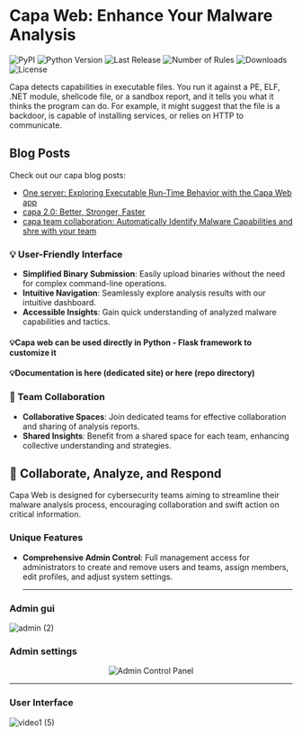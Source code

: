 # Capa Web: Enhance Your Malware Analysis

![PyPI](https://img.shields.io/pypi/v/capa)
![Python Version](https://img.shields.io/badge/python-3.6+-blue.svg)
![Last Release](https://img.shields.io/github/release-date/andreisss/capa)
![Number of Rules](https://img.shields.io/badge/rules-1000+-brightgreen)
![Downloads](https://img.shields.io/github/downloads/andreisss/capa/total.svg)
![License](https://img.shields.io/github/license/andreisss/capa)

Capa detects capabilities in executable files. You run it against a PE, ELF, .NET module, shellcode file, or a sandbox report, and it tells you what it thinks the program can do. For example, it might suggest that the file is a backdoor, is capable of installing services, or relies on HTTP to communicate.

## Blog Posts
Check out our capa blog posts:
- [One server: Exploring Executable Run-Time Behavior with the Capa Web app](#)
- [capa 2.0: Better, Stronger, Faster](#)
- [capa team collaboration: Automatically Identify Malware Capabilities and shre with your team](#)

### 💡 User-Friendly Interface

- **Simplified Binary Submission**: Easily upload binaries without the need for complex command-line operations.
- **Intuitive Navigation**: Seamlessly explore analysis results with our intuitive dashboard.
- **Accessible Insights**: Gain quick understanding of analyzed malware capabilities and tactics.

#### 💡Capa web can be used directly in Python - Flask framework to customize it

#### 💡Documentation is here (dedicated site) or here (repo directory)

### 👥 Team Collaboration

- **Collaborative Spaces**: Join dedicated teams for effective collaboration and sharing of analysis reports.
- **Shared Insights**: Benefit from a shared space for each team, enhancing collective understanding and strategies.

## 🚀 Collaborate, Analyze, and Respond

Capa Web is designed for cybersecurity teams aiming to streamline their malware analysis process, encouraging collaboration and swift action on critical information. 

### Unique Features

- **Comprehensive Admin Control**: Full management access for administrators to create and remove users and teams, assign members, edit profiles, and adjust system settings.

  ----------------------------------------------------------------------------------------------------------------------------------------

### Admin gui

![admin (2)](https://github.com/andreisss/Capa-web/assets/10872139/d4a2084e-7714-462d-9db5-3f42f8b22923)


### Admin settings


<p align="center">
  <img src="https://github.com/andreisss/Capa-web/assets/10872139/cdf9608a-a7c9-4ceb-8a53-a278b16da041" alt="Admin Control Panel" />
</p>

-------------------------------------------------------------------------------------------------------------------------------------------

### User Interface

![video1 (5)](https://github.com/andreisss/Capa-web/assets/10872139/6eadfd08-3687-4f54-8469-3fa19080e399)
